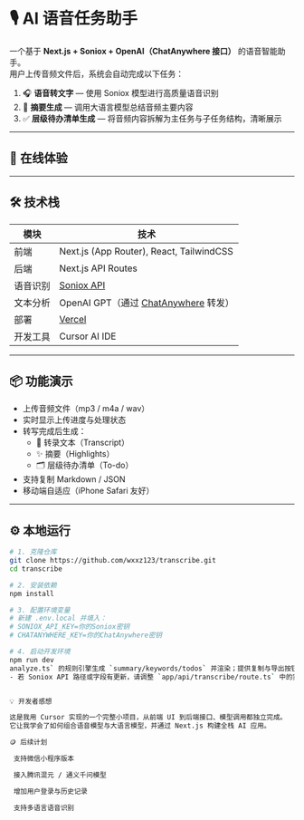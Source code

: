 # 🎙️ AI 语音任务助手

一个基于 **Next.js + Soniox + OpenAI（ChatAnywhere 接口）** 的语音智能助手。  
用户上传音频文件后，系统会自动完成以下任务：

1. 🎧 **语音转文字** — 使用 Soniox 模型进行高质量语音识别  
2. 🧠 **摘要生成** — 调用大语言模型总结音频主要内容  
3. ✅ **层级待办清单生成** — 将音频内容拆解为主任务与子任务结构，清晰展示

---

## 🚀 在线体验


---

## 🛠️ 技术栈

| 模块 | 技术 |
|------|------|
| 前端 | Next.js (App Router), React, TailwindCSS |
| 后端 | Next.js API Routes |
| 语音识别 | [Soniox API](https://soniox.com) |
| 文本分析 | OpenAI GPT（通过 [ChatAnywhere](https://api.chatanywhere.tech) 转发） |
| 部署 | [Vercel](https://vercel.com) |
| 开发工具 | Cursor AI IDE |

---

## 📦 功能演示

- 上传音频文件（mp3 / m4a / wav）
- 实时显示上传进度与处理状态
- 转写完成后生成：
  - 📄 转录文本（Transcript）
  - ✨ 摘要（Highlights）
  - 🗂️ 层级待办清单（To-do）
- 支持复制 Markdown / JSON
- 移动端自适应（iPhone Safari 友好）

---

## ⚙️ 本地运行

```bash
# 1. 克隆仓库
git clone https://github.com/wxxz123/transcribe.git
cd transcribe

# 2. 安装依赖
npm install

# 3. 配置环境变量
# 新建 .env.local 并填入：
# SONIOX_API_KEY=你的Soniox密钥
# CHATANYWHERE_KEY=你的ChatAnywhere密钥

# 4. 启动开发环境
npm run dev
analyze.ts` 的规则引擎生成 `summary/keywords/todos` 并渲染；提供复制与导出按钮。
- 若 Soniox API 路径或字段有更新，请调整 `app/api/transcribe/route.ts` 中的实现。


💡 开发者感想

这是我用 Cursor 实现的一个完整小项目，从前端 UI 到后端接口、模型调用都独立完成。
它让我学会了如何组合语音模型与大语言模型，并通过 Next.js 构建全栈 AI 应用。

🪙 后续计划

 支持微信小程序版本

 接入腾讯混元 / 通义千问模型

 增加用户登录与历史记录

 支持多语言语音识别
